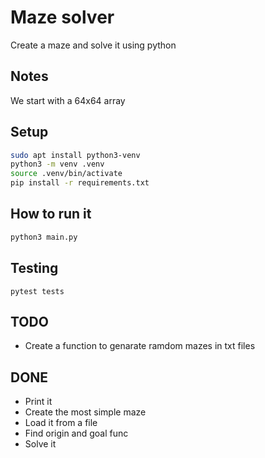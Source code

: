 
# Maze solver

Create a maze and solve it using python

## Notes

We start with a 64x64 array

## Setup

```bash
sudo apt install python3-venv
python3 -m venv .venv
source .venv/bin/activate
pip install -r requirements.txt
```

## How to run it

```bash
python3 main.py
```
## Testing

```
pytest tests
```

## TODO

- Create a function to genarate ramdom mazes in txt files

## DONE

- Print it
- Create the most simple maze
- Load it from a file
- Find origin and goal func
- Solve it
